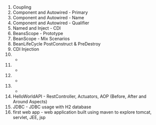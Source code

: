 1. Coupling
2. Component and Autowired - Primary
3. Component and Autowired - Name
4. Component and Autowired - Qualifier
5. Named and Inject - CDI
6. BeansScope - Prototype
7. BeanScope - Mix Scenarios
8. BeanLifeCycle PostConstruct & PreDestroy
9. CDI Injection
10. -
11. -
12. -
13. -
14. HelloWorldAPI - RestController, Actuators, AOP (Before, After and Around Aspects)
15. JDBC - JDBC usage with H2 database
16. first web app - web application built using maven to explore tomcat, servlet, JEE, jsp

